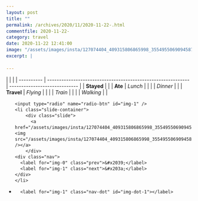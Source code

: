 ```yaml
---
layout: post
title: ""
permalink: /archives/2020/11/2020-11-22-.html
commentfile: 2020-11-22-
category: travel
date: 2020-11-22 12:41:00
image: "/assets/images/insta/127074404_409315806865998_3554955069094587238_n_17878252066955351.jpg"
excerpt: |
  
---
```


|            |                                                              |
| ---------- | ------------------------------------------------------------ | ----------------------------- |
| **Stayed** |  |
| **Ate**    | _Lunch_                                                      |          |
|            | _Dinner_                                                     |          |
| **Travel** | _Flying_                                                     |          |
|            | _Train_                                                      |          |
|            | _Walking_                                                    |          |





<ul class="slides">

    <input type="radio" name="radio-btn" id="img-1" />
    <li class="slide-container">
        <div class="slide">
          <a href="/assets/images/insta/127074404_409315806865998_3554955069094587238_n_17878252066955351.jpg"><img src="/assets/images/insta/127074404_409315806865998_3554955069094587238_n_17878252066955351.jpg" /></a>
        </div>
    <div class="nav">
      <label for="img-0" class="prev">&#x2039;</label>
      <label for="img-1" class="next">&#x203a;</label>
    </div>
    </li>
			
<li class="nav-dots">

      <label for="img-1" class="nav-dot" id="img-dot-1"></label>

</li>
</ul>        
             

		